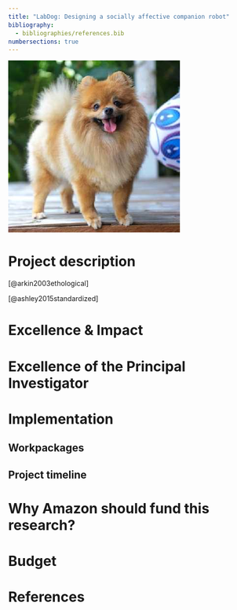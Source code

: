 ```yaml
---
title: "LabDog: Designing a socially affective companion robot"
bibliography:
  - bibliographies/references.bib
numbersections: true
---
```



![Designing a socially affective companion robot](figs/lapdog.jpg)


Project description
===================



[@arkin2003ethological]

[@ashley2015standardized]

Excellence & Impact
===================

Excellence of the Principal Investigator
========================================



Implementation
==============

Workpackages
------------

Project timeline
----------------





Why Amazon should fund this research?
=====================================


Budget
======






References
==========



